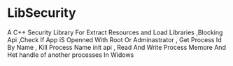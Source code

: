 # LibSecurity
 A C++ Security Library For Extract Resources and Load Libraries ,Blocking Api ,Check If App iS Openned With Root Or Adminastrator  , Get Process Id By Name , Kill Process Name init api , Read And Write Process Memore And Het handle of another processes In Widows
